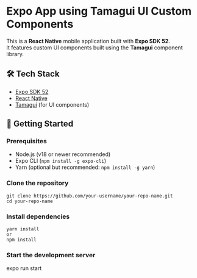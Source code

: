 # Expo App using Tamagui UI Custom Components

This is a **React Native** mobile application built with **Expo SDK 52**.  
It features custom UI components built using the **Tamagui** component library.

## 🛠 Tech Stack

- [Expo SDK 52](https://docs.expo.dev/)
- [React Native](https://reactnative.dev/)
- [Tamagui](https://tamagui.dev/) (for UI components)

## 🚀 Getting Started

### Prerequisites

- Node.js (v18 or newer recommended)
- Expo CLI (`npm install -g expo-cli`)
- Yarn (optional but recommended: `npm install -g yarn`)

### Clone the repository

```
git clone https://github.com/your-username/your-repo-name.git
cd your-repo-name
```

### Install dependencies

```
yarn install
or
npm install
```

### Start the development server

expo run start
